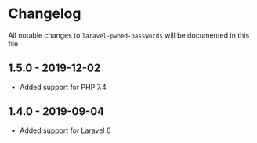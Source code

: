 # Changelog

All notable changes to `laravel-pwned-passwords` will be documented in this file

## 1.5.0 - 2019-12-02

- Added support for PHP 7.4

## 1.4.0 - 2019-09-04

- Added support for Laravel 6
